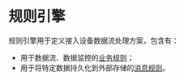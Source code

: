 # 规则引擎

规则引擎用于定义接入设备数据流处理方案，包含有：

- 用于数据流、数据监控的[业务规则](business_rules.md)；
- 用于将特定数据持久化到外部存储的[消息规则](message_rules.md)。
